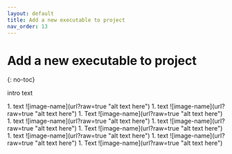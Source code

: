 ```yaml
---
layout: default
title: Add a new executable to project
nav_order: 13
---
```


# Add a new executable to project
{: no-toc}


intro text

<div class="code-example" markdown="1">
1. text
![image-name](url?raw=true "alt text here") 
1. text
![image-name](url?raw=true "alt text here") 
1. Text
![image-name](url?raw=true "alt text here")
1. text
![image-name](url?raw=true "alt text here") 
1. text
![image-name](url?raw=true "alt text here") 
1. Text
![image-name](url?raw=true "alt text here")
1. text
![image-name](url?raw=true "alt text here") 
1. text
![image-name](url?raw=true "alt text here") 
1. Text
![image-name](url?raw=true "alt text here")
</div>
